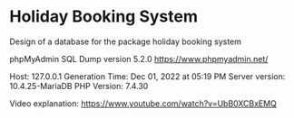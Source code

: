 # Holiday Booking System
Design of a database for the package holiday booking system

phpMyAdmin SQL Dump
version 5.2.0
https://www.phpmyadmin.net/

Host: 127.0.0.1
Generation Time: Dec 01, 2022 at 05:19 PM
Server version: 10.4.25-MariaDB
PHP Version: 7.4.30

Video explanation: https://www.youtube.com/watch?v=UbB0XCBxEMQ
